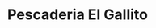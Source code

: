 ---
title: "Pescaderia El Gallito"
url: /santo-domingo-este/pescaderia-el-gallito/
shop: general
---